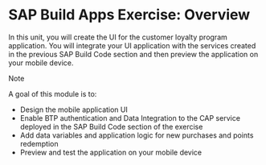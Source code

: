 # SAP Build Apps Exercise: Overview 

In this unit, you will create the UI for the customer loyalty program application. You will integrate your UI application with the services created in the previous SAP Build Code section and then preview the application on your mobile device.

> [!NOTE]
> A goal of this module is to:
> * Design the mobile application UI
> * Enable BTP authentication and Data Integration to the CAP service deployed in the SAP Build Code section of the exercise
> * Add data variables and application logic for new purchases and points redemption
> * Preview and test the application on your mobile device









